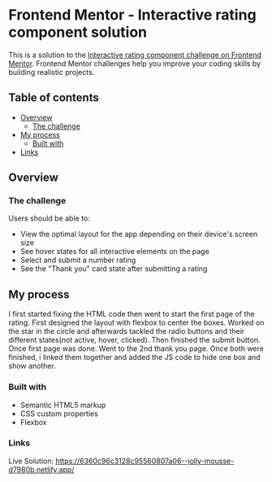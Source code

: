 # Frontend Mentor - Interactive rating component solution

This is a solution to the [Interactive rating component challenge on Frontend Mentor](https://www.frontendmentor.io/challenges/interactive-rating-component-koxpeBUmI). Frontend Mentor challenges help you improve your coding skills by building realistic projects. 

## Table of contents

- [Overview](#overview)
  - [The challenge](#the-challenge)
- [My process](#my-process)
  - [Built with](#built-with)
- [Links](#links)
## Overview

### The challenge

Users should be able to:

- View the optimal layout for the app depending on their device's screen size
- See hover states for all interactive elements on the page
- Select and submit a number rating
- See the "Thank you" card state after submitting a rating

## My process
I first started fixing the HTML code then went to start the first page of the rating. First designed the layout with flexbox to center the boxes.
Worked on the star in the circle and afterwards tackled the radio buttons and their different states(not active, hover, clicked). Then finished the submit button.
Once first page was done. Went to the 2nd thank you page. Once both were finished, i linked them together and added the JS code to hide one box and show another.
### Built with

- Semantic HTML5 markup
- CSS custom properties
- Flexbox


### Links
Live Solution: https://6360c96c3128c95560807a06--jolly-mousse-d7980b.netlify.app/

